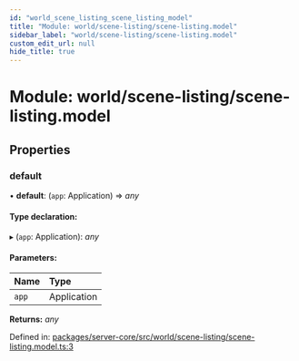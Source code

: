 ```yaml
---
id: "world_scene_listing_scene_listing_model"
title: "Module: world/scene-listing/scene-listing.model"
sidebar_label: "world/scene-listing/scene-listing.model"
custom_edit_url: null
hide_title: true
---
```


# Module: world/scene-listing/scene-listing.model

## Properties

### default

• **default**: (`app`: Application) => *any*

#### Type declaration:

▸ (`app`: Application): *any*

#### Parameters:

Name | Type |
:------ | :------ |
`app` | Application |

**Returns:** *any*

Defined in: [packages/server-core/src/world/scene-listing/scene-listing.model.ts:3](https://github.com/xr3ngine/xr3ngine/blob/65dfcf39a/packages/server-core/src/world/scene-listing/scene-listing.model.ts#L3)
